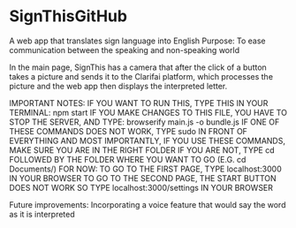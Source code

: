 # SignThisGitHub
A web app that translates sign language into English
Purpose: To ease communication between the speaking and non-speaking world

In the main page, SignThis has a camera that after the click of a button takes a picture 
and sends it to the Clarifai platform, which processes the picture and the web app then 
displays the interpreted letter.

IMPORTANT NOTES:
IF YOU WANT TO RUN THIS, TYPE THIS IN YOUR TERMINAL: npm start 
IF YOU MAKE CHANGES TO THIS FILE, YOU HAVE TO STOP THE SERVER, AND TYPE: browserify main.js -o bundle.js
IF ONE OF THESE COMMANDS DOES NOT WORK, TYPE sudo IN FRONT OF EVERYTHING
AND MOST IMPORTANTLY, IF YOU USE THESE COMMANDS, MAKE SURE YOU ARE IN THE RIGHT FOLDER
IF YOU ARE NOT, TYPE cd FOLLOWED BY THE FOLDER WHERE YOU WANT TO GO (E.G. cd Documents/)
FOR NOW: TO GO TO THE FIRST PAGE, TYPE localhost:3000 IN YOUR BROWSER
TO GO TO THE SECOND PAGE, THE START BUTTON DOES NOT WORK SO TYPE localhost:3000/settings IN YOUR BROWSER

Future improvements: Incorporating a voice feature that would say the word as it is interpreted
